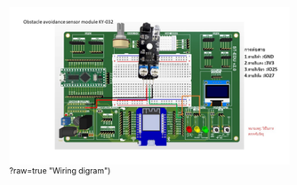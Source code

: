 ![Alt text](https://github.com/summation2009/ST_EDU/blob/main/Examples%20ST-EDU/37%20Sensor%20IN%201/Obstacle_avoidance_sensor_module_KY-032/IMG.jpg)?raw=true "Wiring digram")
